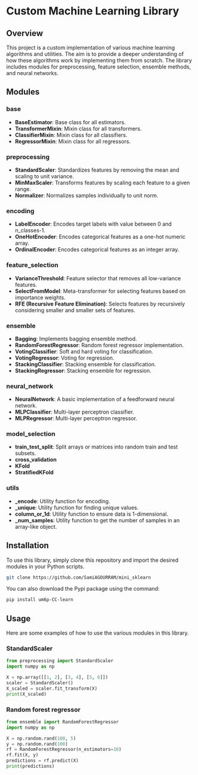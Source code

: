 # Custom Machine Learning Library

## Overview

This project is a custom implementation of various machine learning algorithms and utilities. The aim is to provide a deeper understanding of how these algorithms work by implementing them from scratch. The library includes modules for preprocessing, feature selection, ensemble methods, and neural networks.

## Modules

### base
- **BaseEstimator**: Base class for all estimators.
- **TransformerMixin**: Mixin class for all transformers.
- **ClassifierMixin**: Mixin class for all classifiers.
- **RegressorMixin**: Mixin class for all regressors.

### preprocessing
- **StandardScaler**: Standardizes features by removing the mean and scaling to unit variance.
- **MinMaxScaler**: Transforms features by scaling each feature to a given range.
- **Normalizer**: Normalizes samples individually to unit norm.

### encoding
- **LabelEncoder**: Encodes target labels with value between 0 and n_classes-1.
- **OneHotEncoder**: Encodes categorical features as a one-hot numeric array.
- **OrdinalEncoder**: Encodes categorical features as an integer array.

### feature_selection
- **VarianceThreshold**: Feature selector that removes all low-variance features.
- **SelectFromModel**: Meta-transformer for selecting features based on importance weights.
- **RFE (Recursive Feature Elimination)**: Selects features by recursively considering smaller and smaller sets of features.

### ensemble
- **Bagging**: Implements bagging ensemble method.
- **RandomForestRegressor**: Random forest regressor implementation.
- **VotingClassifier**: Soft and hard voting for classification.
- **VotingRegressor**: Voting for regression.
- **StackingClassifier**: Stacking ensemble for classification.
- **StackingRegressor**: Stacking ensemble for regression.

### neural_network
- **NeuralNetwork**: A basic implementation of a feedforward neural network.
- **MLPClassifier**: Multi-layer perceptron classifier.
- **MLPRegressor**: Multi-layer perceptron regressor.

### model_selection
- **train_test_split**: Split arrays or matrices into random train and test subsets.
- **cross_validation**
- **KFold**
- **StratifiedKFold**

### utils
- **_encode**: Utility function for encoding.
- **_unique**: Utility function for finding unique values.
- **column_or_1d**: Utility function to ensure data is 1-dimensional.
- **_num_samples**: Utility function to get the number of samples in an array-like object.

## Installation

To use this library, simply clone this repository and import the desired modules in your Python scripts.

```bash
git clone https://github.com/SamiAGOURRAM/mini_sklearn
```

You can also download the Pypi package using the command:
```bash
pip install um6p-CC-learn
```


## Usage

Here are some examples of how to use the various modules in this library.

### StandardScaler

```python
from preprocessing import StandardScaler
import numpy as np

X = np.array([[1, 2], [3, 4], [5, 6]])
scaler = StandardScaler()
X_scaled = scaler.fit_transform(X)
print(X_scaled)
```
### Random forest regressor
```python
from ensemble import RandomForestRegressor
import numpy as np

X = np.random.rand(100, 5)
y = np.random.rand(100)
rf = RandomForestRegressor(n_estimators=10)
rf.fit(X, y)
predictions = rf.predict(X)
print(predictions)
```
